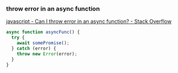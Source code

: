 ###  throw error in an async function


[javascript - Can I throw error in an async function? - Stack Overflow](https://stackoverflow.com/questions/44562426/can-i-throw-error-in-an-async-function "javascript - Can I throw error in an async function? - Stack Overflow")


 

```js
async function asyncFunc() {
  try {
    await somePromise();
  } catch (error) {
    throw new Error(error);
  }
}
```
